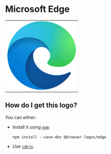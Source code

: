 # Microsoft Edge

<table>
    <tr height=230>
        <td>
            <a href="https://github.com/alrra/browser-logos/tree/15beb92e06bafefdafdfa1b78bacdbbc6ab2eb71/src/edge">
                <img width=220 src="https://raw.githubusercontent.com/alrra/browser-logos/15beb92e06bafefdafdfa1b78bacdbbc6ab2eb71/src/edge/edge.svg?sanitize=true" alt="Microsoft Edge browser logo">
            </a>
        </td>
    </tr>
</table>

## How do I get this logo?

You can either:

* Install it using [`npm`][npm]:

  `npm install --save-dev @browser-logos/edge`

* Use [`cdnjs`][cdnjs].

<!-- Link labels: -->

[cdnjs]: https://cdnjs.com/libraries/browser-logos
[npm]: https://www.npmjs.com/
